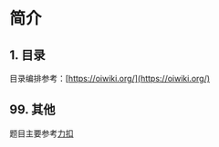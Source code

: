 # 简介
## 1. 目录

目录编排参考：[https://oiwiki.org/](https://oiwiki.org/)

## 99. 其他

题目主要参考[力扣](https://leetcode.cn/)
